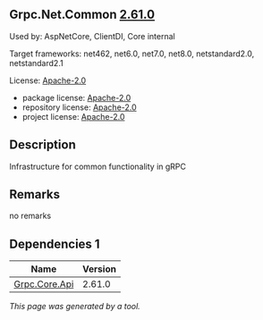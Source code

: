 Grpc.Net.Common [2.61.0](https://www.nuget.org/packages/Grpc.Net.Common/2.61.0)
--------------------

Used by: AspNetCore, ClientDI, Core internal

Target frameworks: net462, net6.0, net7.0, net8.0, netstandard2.0, netstandard2.1

License: [Apache-2.0](../../../../licenses/apache-2.0) 

- package license: [Apache-2.0](https://licenses.nuget.org/Apache-2.0) 
- repository license: [Apache-2.0](https://github.com/grpc/grpc-dotnet.git) 
- project license: [Apache-2.0](https://github.com/grpc/grpc-dotnet) 

Description
-----------
Infrastructure for common functionality in gRPC

Remarks
-----------
no remarks


Dependencies 1
-----------

|Name|Version|
|----------|:----|
|[Grpc.Core.Api](../../../../packages/nuget.org/grpc.core.api/2.61.0)|2.61.0|

*This page was generated by a tool.*